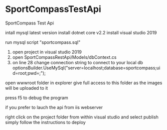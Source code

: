 # SportCompassTestApi
SportCompass Test Api

intall mysql latest version
install dotnet core v2.2
install visual studio 2019



run mysql script "sportcompass.sql"

1) open project in visual studio 2019
2) open SportCompassRestApi/Models/dbContext.cs 
3) on line 28 
   change connection string to connect to your local db
   optionsBuilder.UseMySql("server=localhost;database=sportcompass;uid=root;pwd=;");

open wwwroot folder in explorer 
give full access to this folder as the images will be uploaded to it

press f5 to debug the program

if you prefer to lauch the api from iis webserver

right click on the project folder from within visual studio and select publish
simply follow the instructions to deploy





